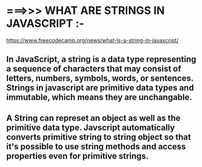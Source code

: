 # ===>>> WHAT ARE STRINGS IN JAVASCRIPT :-

https://www.freecodecamp.org/news/what-is-a-string-in-javascript/

## In JavaScript, a string is a data type representing a sequence of characters that may consist of letters, numbers, symbols, words, or sentences. Strings in javascript are primitive data types and immutable, which means they are unchangable.

## A String can represet an object as well as the primitive data type. Javscript automatically converts primitive string to string object so that it's possible to use string methods and access properties even for primitive strings.
